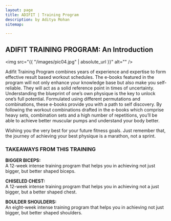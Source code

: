 ```yaml
---
layout: page
title: ADIFIT | Training Program
description: by Aditya Mohan
sitemap:

---
```

## ADIFIT TRAINING PROGRAM: An Introduction

<span class="image left"><img src="{{ "/images/pic04.jpg" | absolute_url }}" alt="" /></span>

Adifit Training Program combines years of experience and expertise to form effective result based workout schedules. The e-books featured in the program will not only enhance your knowledge base but also make you self-reliable. They will act as a solid reference point in times of uncertainty. Understanding the blueprint of one’s own physique is the key to unlock one’s full potential. Formulated using different permutations and combinations, these e-books provide you with a path to self discovery. By following the workout combinations drafted in the e-books which comprise heavy sets, combination sets and a high number of repetitions, you’ll be able to achieve better muscular pumps and understand your body better.

Wishing you the very best for your future fitness goals. Just remember that, the journey of achieving your best physique is a marathon, not a sprint.

### TAKEAWAYS FROM THIS TRAINING
<div class="box">
    <p><b>BIGGER BICEPS:</b><br />
A 12-week intense training program that helps you in achieving not just bigger, but better shaped biceps.
    </p>
<p><b>CHISELED CHEST:</b><br />
A 12-week intense training program that helps you in achieving not a just bigger, but a better shaped chest.
    </p>
<p><b>BOULDER SHOULDERS:</b><br />
An eight-week intense training program that helps you in achieving not just bigger, but better shaped shoulders.
  </p>
</div>
